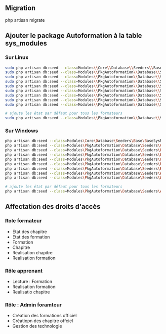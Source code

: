 ## Migration

php artisan migrate

## Ajouter le package Autoformation à la table sys_modules

### Sur Linux

````bash
sudo php artisan db:seed --class=Modules\\Core\\Database\\Seeders\\Base\\BaseSysModuleSeeder
sudo php artisan db:seed --class=Modules\\PkgAutoformation\\Database\\Seeders\\ChapitreSeeder
sudo php artisan db:seed --class=Modules\\PkgAutoformation\\Database\\Seeders\\EtatChapitreSeeder
sudo php artisan db:seed --class=Modules\\PkgAutoformation\\Database\\Seeders\\EtatFormationSeeder
sudo php artisan db:seed --class=Modules\\PkgAutoformation\\Database\\Seeders\\FormationSeeder
sudo php artisan db:seed --class=Modules\\PkgAutoformation\\Database\\Seeders\\RealisationChapitreSeeder
sudo php artisan db:seed --class=Modules\\PkgAutoformation\\Database\\Seeders\\RealisationFormationSeeder
sudo php artisan db:seed --class=Modules\\PkgAutoformation\\Database\\Seeders\\WorkflowChapitreSeeder
sudo php artisan db:seed --class=Modules\\PkgAutoformation\\Database\\Seeders\\WorkflowFormationSeeder

# ajoute les état par défaut pour tous les formateurs 
sudo php artisan db:seed --class=Modules\\PkgAutoformation\\Database\\Seeders\\AddDefaultEtatSeeder
````

### Sur Windows 

````bash
php artisan db:seed --class=Modules\Core\Database\Seeders\Base\BaseSysModuleSeeder
php artisan db:seed --class=Modules\PkgAutoformation\Database\Seeders\ChapitreSeeder
php artisan db:seed --class=Modules\PkgAutoformation\Database\Seeders\EtatChapitreSeeder
php artisan db:seed --class=Modules\PkgAutoformation\Database\Seeders\EtatFormationSeeder
php artisan db:seed --class=Modules\PkgAutoformation\Database\Seeders\FormationSeeder
php artisan db:seed --class=Modules\PkgAutoformation\Database\Seeders\RealisationChapitreSeeder
php artisan db:seed --class=Modules\PkgAutoformation\Database\Seeders\RealisationFormationSeeder
php artisan db:seed --class=Modules\PkgAutoformation\Database\Seeders\WorkflowChapitreSeeder
php artisan db:seed --class=Modules\PkgAutoformation\Database\Seeders\WorkflowFormationSeeder

# ajoute les état par défaut pour tous les formateurs 
php artisan db:seed --class=Modules\PkgAutoformation\Database\Seeders\AddDefaultEtatSeeder

````

## Affectation des droits d'accès 

### Role formateur 
- Etat des chapitre
- Etat des formation
- Formation
- Chapitre
- Realisation chapitre
- Realisation formation

### Rôle apprenant 

- Lecture : Formation
- Realisation formation 
- Realisatio chapitre

### Rôle : Admin foramteur

- Création des formations officiel
- Créatiopn des chapitre offciel
- Gestion des technologie